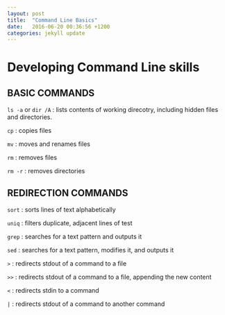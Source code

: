 ```yaml
---
layout: post
title:  "Command Line Basics"
date:   2016-06-20 00:36:56 +1200
categories: jekyll update
---
```


# Developing Command Line skills

BASIC COMMANDS  
---

`ls -a` or `dir /A` : lists contents of working direcotry, including hidden files and directories.

`cp` : copies files

`mv` : moves and renames files

`rm` : removes files

`rm -r` : removes directories  

REDIRECTION COMMANDS  
---

`sort` : sorts lines of text alphabetically

`uniq` : filters duplicate, adjacent lines of test

`grep` : searches for a text pattern and outputs it

`sed` : searches for a text pattern, modifies it, and outputs it

`>` : redirects stdout of a command to a file

`>>` : redirects stdout of a command to a file, appending the new content

`<` : redirects stdin to a command

`|` : redirects stdout of a command to another command

